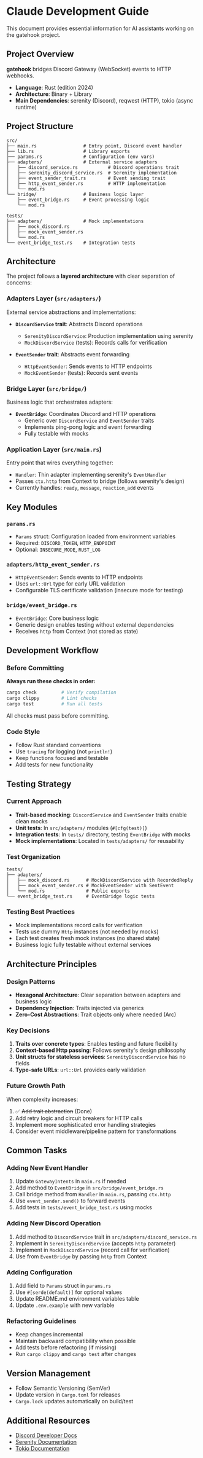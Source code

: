 # Claude Development Guide

This document provides essential information for AI assistants working on the gatehook project.

## Project Overview

**gatehook** bridges Discord Gateway (WebSocket) events to HTTP webhooks.

- **Language**: Rust (edition 2024)
- **Architecture**: Binary + Library
- **Main Dependencies**: serenity (Discord), reqwest (HTTP), tokio (async runtime)

## Project Structure

```
src/
├── main.rs                 # Entry point, Discord event handler
├── lib.rs                  # Library exports
├── params.rs               # Configuration (env vars)
├── adapters/               # External service adapters
│   ├── discord_service.rs           # Discord operations trait
│   ├── serenity_discord_service.rs  # Serenity implementation
│   ├── event_sender_trait.rs        # Event sending trait
│   ├── http_event_sender.rs         # HTTP implementation
│   └── mod.rs
└── bridge/                 # Business logic layer
    ├── event_bridge.rs     # Event processing logic
    └── mod.rs

tests/
├── adapters/               # Mock implementations
│   ├── mock_discord.rs
│   ├── mock_event_sender.rs
│   └── mod.rs
└── event_bridge_test.rs    # Integration tests
```

## Architecture

The project follows a **layered architecture** with clear separation of concerns:

### Adapters Layer (`src/adapters/`)
External service abstractions and implementations:

- **`DiscordService` trait**: Abstracts Discord operations
  - `SerenityDiscordService`: Production implementation using serenity
  - `MockDiscordService` (tests): Records calls for verification

- **`EventSender` trait**: Abstracts event forwarding
  - `HttpEventSender`: Sends events to HTTP endpoints
  - `MockEventSender` (tests): Records sent events

### Bridge Layer (`src/bridge/`)
Business logic that orchestrates adapters:

- **`EventBridge`**: Coordinates Discord and HTTP operations
  - Generic over `DiscordService` and `EventSender` traits
  - Implements ping-pong logic and event forwarding
  - Fully testable with mocks

### Application Layer (`src/main.rs`)
Entry point that wires everything together:

- `Handler`: Thin adapter implementing serenity's `EventHandler`
- Passes `ctx.http` from Context to bridge (follows serenity's design)
- Currently handles: `ready`, `message`, `reaction_add` events

## Key Modules

### `params.rs`
- `Params` struct: Configuration loaded from environment variables
- Required: `DISCORD_TOKEN`, `HTTP_ENDPOINT`
- Optional: `INSECURE_MODE`, `RUST_LOG`

### `adapters/http_event_sender.rs`
- `HttpEventSender`: Sends events to HTTP endpoints
- Uses `url::Url` type for early URL validation
- Configurable TLS certificate validation (insecure mode for testing)

### `bridge/event_bridge.rs`
- `EventBridge`: Core business logic
- Generic design enables testing without external dependencies
- Receives `http` from Context (not stored as state)

## Development Workflow

### Before Committing

**Always run these checks in order:**

```bash
cargo check         # Verify compilation
cargo clippy        # Lint checks
cargo test          # Run all tests
```

All checks must pass before committing.

### Code Style

- Follow Rust standard conventions
- Use `tracing` for logging (not `println!`)
- Keep functions focused and testable
- Add tests for new functionality

## Testing Strategy

### Current Approach
- **Trait-based mocking**: `DiscordService` and `EventSender` traits enable clean mocks
- **Unit tests**: In `src/adapters/` modules (`#[cfg(test)]`)
- **Integration tests**: In `tests/` directory, testing `EventBridge` with mocks
- **Mock implementations**: Located in `tests/adapters/` for reusability

### Test Organization
```
tests/
├── adapters/
│   ├── mock_discord.rs      # MockDiscordService with RecordedReply
│   ├── mock_event_sender.rs # MockEventSender with SentEvent
│   └── mod.rs               # Public exports
└── event_bridge_test.rs     # EventBridge logic tests
```

### Testing Best Practices
- Mock implementations record calls for verification
- Tests use dummy `Http` instances (not needed by mocks)
- Each test creates fresh mock instances (no shared state)
- Business logic fully testable without external services

## Architecture Principles

### Design Patterns
- **Hexagonal Architecture**: Clear separation between adapters and business logic
- **Dependency Injection**: Traits injected via generics
- **Zero-Cost Abstractions**: Trait objects only where needed (Arc<dyn Trait>)

### Key Decisions
1. **Traits over concrete types**: Enables testing and future flexibility
2. **Context-based Http passing**: Follows serenity's design philosophy
3. **Unit structs for stateless services**: `SerenityDiscordService` has no fields
4. **Type-safe URLs**: `url::Url` provides early validation

### Future Growth Path
When complexity increases:
1. ✅ ~~Add trait abstraction~~ (Done)
2. Add retry logic and circuit breakers for HTTP calls
3. Implement more sophisticated error handling strategies
4. Consider event middleware/pipeline pattern for transformations

## Common Tasks

### Adding New Event Handler
1. Update `GatewayIntents` in `main.rs` if needed
2. Add method to `EventBridge` in `src/bridge/event_bridge.rs`
3. Call bridge method from `Handler` in `main.rs`, passing `ctx.http`
4. Use `event_sender.send()` to forward events
5. Add tests in `tests/event_bridge_test.rs` using mocks

### Adding New Discord Operation
1. Add method to `DiscordService` trait in `src/adapters/discord_service.rs`
2. Implement in `SerenityDiscordService` (accepts `http` parameter)
3. Implement in `MockDiscordService` (record call for verification)
4. Use from `EventBridge` by passing `http` from Context

### Adding Configuration
1. Add field to `Params` struct in `params.rs`
2. Use `#[serde(default)]` for optional values
3. Update README.md environment variables table
4. Update `.env.example` with new variable

### Refactoring Guidelines
- Keep changes incremental
- Maintain backward compatibility when possible
- Add tests before refactoring (if missing)
- Run `cargo clippy` and `cargo test` after changes

## Version Management

- Follow Semantic Versioning (SemVer)
- Update version in `Cargo.toml` for releases
- `Cargo.lock` updates automatically on build/test

## Additional Resources

- [Discord Developer Docs](https://discord.com/developers/docs)
- [Serenity Documentation](https://docs.rs/serenity/)
- [Tokio Documentation](https://docs.rs/tokio/)
